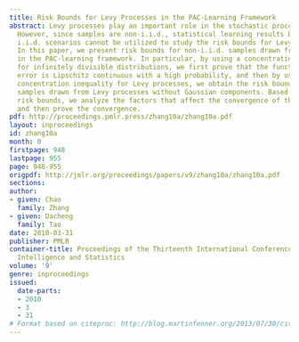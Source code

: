 ```yaml
---
title: Risk Bounds for Levy Processes in the PAC-Learning Framework
abstract: Levy processes play an important role in the stochastic process theory.
  However, since samples are non-i.i.d., statistical learning results based on the
  i.i.d. scenarios cannot be utilized to study the risk bounds for Levy processes.
  In this paper, we present risk bounds for non-i.i.d. samples drawn from Levy processes
  in the PAC-learning framework. In particular, by using a concentration inequality
  for infinitely divisible distributions, we first prove that the function of risk
  error is Lipschitz continuous with a high probability, and then by using a specific
  concentration inequality for Levy processes, we obtain the risk bounds for non-i.i.d.
  samples drawn from Levy processes without Gaussian components. Based on the resulted
  risk bounds, we analyze the factors that affect the convergence of the risk bounds
  and then prove the convergence.
pdf: http://proceedings.pmlr.press/zhang10a/zhang10a.pdf
layout: inproceedings
id: zhang10a
month: 0
firstpage: 948
lastpage: 955
page: 948-955
origpdf: http://jmlr.org/proceedings/papers/v9/zhang10a/zhang10a.pdf
sections: 
author:
- given: Chao
  family: Zhang
- given: Dacheng
  family: Tao
date: 2010-03-31
publisher: PMLR
container-title: Proceedings of the Thirteenth International Conference on Artificial
  Intelligence and Statistics
volume: '9'
genre: inproceedings
issued:
  date-parts:
  - 2010
  - 3
  - 31
# Format based on citeproc: http://blog.martinfenner.org/2013/07/30/citeproc-yaml-for-bibliographies/
---
```

